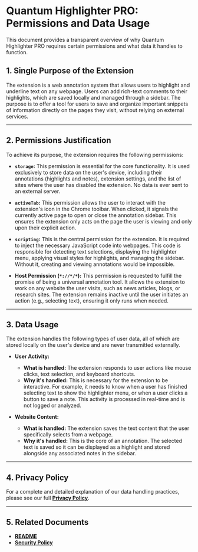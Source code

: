 # Quantum Highlighter PRO: Permissions and Data Usage

This document provides a transparent overview of why Quantum Highlighter PRO requires certain permissions and what data it handles to function.

## 1. Single Purpose of the Extension

The extension is a web annotation system that allows users to highlight and underline text on any webpage. Users can add rich-text comments to their highlights, which are saved locally and managed through a sidebar. The purpose is to offer a tool for users to save and organize important snippets of information directly on the pages they visit, without relying on external services.

---

## 2. Permissions Justification

To achieve its purpose, the extension requires the following permissions:

*   **`storage`:** This permission is essential for the core functionality. It is used exclusively to store data on the user's device, including their annotations (highlights and notes), extension settings, and the list of sites where the user has disabled the extension. No data is ever sent to an external server.

*   **`activeTab`:** This permission allows the user to interact with the extension's icon in the Chrome toolbar. When clicked, it signals the currently active page to open or close the annotation sidebar. This ensures the extension only acts on the page the user is viewing and only upon their explicit action.

*   **`scripting`:** This is the central permission for the extension. It is required to inject the necessary JavaScript code into webpages. This code is responsible for detecting text selections, displaying the highlighter menu, applying visual styles for highlights, and managing the sidebar. Without it, creating and viewing annotations would be impossible.

*   **Host Permission (`*://*/*`):** This permission is requested to fulfill the promise of being a universal annotation tool. It allows the extension to work on any website the user visits, such as news articles, blogs, or research sites. The extension remains inactive until the user initiates an action (e.g., selecting text), ensuring it only runs when needed.

---

## 3. Data Usage

The extension handles the following types of user data, all of which are stored locally on the user's device and are never transmitted externally.

*   **User Activity:**
    *   **What is handled:** The extension responds to user actions like mouse clicks, text selection, and keyboard shortcuts.
    *   **Why it's handled:** This is necessary for the extension to be interactive. For example, it needs to know when a user has finished selecting text to show the highlighter menu, or when a user clicks a button to save a note. This activity is processed in real-time and is not logged or analyzed.

*   **Website Content:**
    *   **What is handled:** The extension saves the text content that the user specifically selects from a webpage.
    *   **Why it's handled:** This is the core of an annotation. The selected text is saved so it can be displayed as a highlight and stored alongside any associated notes in the sidebar.

---

## 4. Privacy Policy

For a complete and detailed explanation of our data handling practices, please see our full **[Privacy Policy](PRIVACY_POLICY.md)**.

---

## 5. Related Documents

- **[README](README.md)**
- **[Security Policy](SECURITY.md)**
